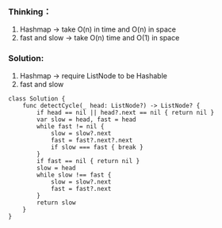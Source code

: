 ### Thinking：
1. Hashmap -> take O(n) in time and O(n) in space
2. fast and slow -> take O(n) time and O(1) in space

### Solution:
1. Hashmap -> require ListNode to be Hashable
2. fast and slow
```
class Solution {
    func detectCycle(_ head: ListNode?) -> ListNode? {
	    if head == nil || head?.next == nil { return nil }
	    var slow = head, fast = head
	    while fast != nil {
		    slow = slow?.next
		    fast = fast?.next?.next
		    if slow === fast { break }
	    }
	    if fast == nil { return nil }
	    slow = head
	    while slow !== fast {
		    slow = slow?.next
		    fast = fast?.next
	    }
	    return slow
    }
}
```
